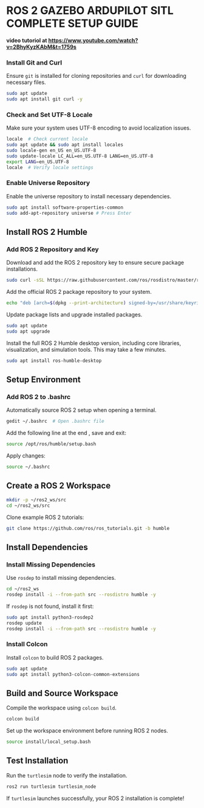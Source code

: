 # ROS 2 GAZEBO ARDUPILOT SITL COMPLETE SETUP GUIDE

**video tutoriol at https://www.youtube.com/watch?v=2BhyKyzKAbM&t=1759s**


### Install Git and Curl
Ensure `git` is installed for cloning repositories and `curl` for downloading necessary files.

```bash
sudo apt update
sudo apt install git curl -y
```

### Check and Set UTF-8 Locale
Make sure your system uses UTF-8 encoding to avoid localization issues.

```bash
locale  # Check current locale
sudo apt update && sudo apt install locales
sudo locale-gen en_US en_US.UTF-8
sudo update-locale LC_ALL=en_US.UTF-8 LANG=en_US.UTF-8
export LANG=en_US.UTF-8
locale  # Verify locale settings
```

### Enable Universe Repository
Enable the universe repository to install necessary dependencies.

```bash
sudo apt install software-properties-common
sudo add-apt-repository universe # Press Enter
```

## Install ROS 2 Humble

### Add ROS 2 Repository and Key
Download and add the ROS 2 repository key to ensure secure package installations.

```bash
sudo curl -sSL https://raw.githubusercontent.com/ros/rosdistro/master/ros.key -o /usr/share/keyrings/ros-archive-keyring.gpg
```

Add the official ROS 2 package repository to your system.

```bash
echo "deb [arch=$(dpkg --print-architecture) signed-by=/usr/share/keyrings/ros-archive-keyring.gpg] http://packages.ros.org/ros2/ubuntu $(. /etc/os-release && echo $UBUNTU_CODENAME) main" | sudo tee /etc/apt/sources.list.d/ros2.list > /dev/null
```

Update package lists and upgrade installed packages. 

```bash
sudo apt update
sudo apt upgrade
```
Install the full ROS 2 Humble desktop version, including core libraries, visualization, and simulation tools. This may take a few minutes.

```bash
sudo apt install ros-humble-desktop
```


## Setup Environment

### Add ROS 2 to .bashrc
Automatically source ROS 2 setup when opening a terminal.

```bash
gedit ~/.bashrc  # Open .bashrc file
```

Add the following line at the end , save and exit:

```bash
source /opt/ros/humble/setup.bash
```

Apply changes:

```bash
source ~/.bashrc
```

## Create a ROS 2 Workspace

```bash
mkdir -p ~/ros2_ws/src
cd ~/ros2_ws/src
```

Clone example ROS 2 tutorials:

```bash
git clone https://github.com/ros/ros_tutorials.git -b humble
```

## Install Dependencies

### Install Missing Dependencies
Use `rosdep` to install missing dependencies.

```bash
cd ~/ros2_ws
rosdep install -i --from-path src --rosdistro humble -y
```

If `rosdep` is not found, install it first:

```bash
sudo apt install python3-rosdep2
rosdep update
rosdep install -i --from-path src --rosdistro humble -y
```

### Install Colcon
Install `colcon` to build ROS 2 packages.

```bash
sudo apt update
sudo apt install python3-colcon-common-extensions
```

## Build and Source Workspace

Compile the workspace using `colcon build`.

```bash
colcon build
```

Set up the workspace environment before running ROS 2 nodes.

```bash
source install/local_setup.bash
```

## Test Installation

Run the `turtlesim` node to verify the installation.

```bash
ros2 run turtlesim turtlesim_node
```

If `turtlesim` launches successfully, your ROS 2 installation is complete!


